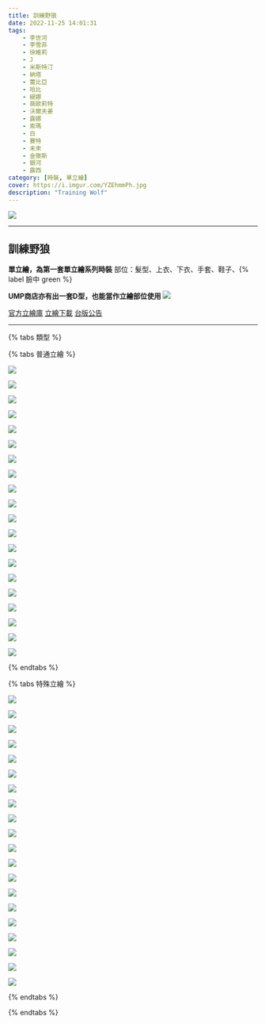 ```yaml
---
title: 訓練野狼
date: 2022-11-25 14:01:31
tags:
    - 李世河
    - 李雪菲
    - 徐維莉
    - J
    - 米斯特汀
    - 納塔
    - 蕾比亞
    - 哈比
    - 緹娜
    - 薇歐莉特
    - 沃爾夫姜
    - 露娜
    - 索瑪
    - 白
    - 賽特
    - 未來
    - 金徹斯
    - 銀河
    - 露西
category: [時裝, 單立繪]
cover: https://i.imgur.com/YZEhmmPh.jpg
description: "Training Wolf"
---
```


![](https://i.imgur.com/YZEhmmPh.jpg)

---
## 訓練野狼

**單立繪，為第一套單立繪系列時裝**
部位：髮型、上衣、下衣、手套、鞋子、{% label 臉中 green %} 

**UMP商店亦有出一套D型，也能當作立繪部位使用**
![](https://i.imgur.com/M5ZGMgoh.png)

[官方立繪庫](https://closers.nexon.com/Pds/FanSiteKit)
[立繪下載](https://closers.vod.nexoncdn.co.kr/site/fansitekit/Closers_FansiteKit_TrainingWolf_fqd2d.zip)
[台版公告](https://cls.mangot5.com/game/cls/notice/detail/?contentNo=50069)


---
{% tabs 類型 %}
<!-- tab 普通上衣-->
{% tabs 普通立繪 %}
<!-- tab 立繪-->
[![](https://i.imgur.com/YZEhmmPh.jpg)](https://i.imgur.com/YZEhmmP.jpg)
<!-- endtab -->
<!-- tab 李世河(Seha)-->
[![](https://i.imgur.com/kVwwpAUh.png)](https://i.imgur.com/kVwwpAU.png)
<!-- endtab -->
<!-- tab 李雪菲(Seulbi)-->
[![](https://i.imgur.com/oSzWwv2h.png)](https://i.imgur.com/oSzWwv2.png)
<!-- endtab -->
<!-- tab 徐維莉(Yuri)-->
[![](https://i.imgur.com/lO2nZk2h.png)](https://i.imgur.com/lO2nZk2.png)
<!-- endtab -->
<!-- tab J-->
[![](https://i.imgur.com/6Ngo9VUh.png)](https://i.imgur.com/6Ngo9VU.png)
<!-- endtab -->
<!-- tab 米斯特汀(Tein)-->
[![](https://i.imgur.com/Fqk8Ro6h.png)](https://i.imgur.com/Fqk8Ro6.png)
<!-- endtab -->
<!-- tab 納塔(Nata)-->
[![](https://i.imgur.com/BdRK02Dh.png)](https://i.imgur.com/BdRK02D.png)
<!-- endtab -->
<!-- tab 蕾比雅(Levia)-->
[![](https://i.imgur.com/eRiSYcUh.png)](https://i.imgur.com/eRiSYcU.png)
<!-- endtab -->
<!-- tab 哈比(Harpy)-->
[![](https://i.imgur.com/0fCgaIth.png)](https://i.imgur.com/0fCgaIt.png)
<!-- endtab -->
<!-- tab 緹娜(Tina)-->
[![](https://i.imgur.com/Imk4Y3vh.png)](https://i.imgur.com/Imk4Y3v.png)
<!-- endtab -->
<!-- tab 薇歐莉特(Violet)-->
[![](https://i.imgur.com/5RHDw8Kh.png)](https://i.imgur.com/5RHDw8K.png)
<!-- endtab -->
<!-- tab 沃爾夫姜(Wolfgang)-->
[![](https://i.imgur.com/Ivu2sIHh.png)](https://i.imgur.com/Ivu2sIH.png)
<!-- endtab -->
<!-- tab 露娜(Luna)-->
[![](https://i.imgur.com/Pz66pvIh.png)](https://i.imgur.com/Pz66pvI.png)
<!-- endtab -->
<!-- tab 索瑪(Soma)-->
[![](https://i.imgur.com/5UJqU9Hh.png)](https://i.imgur.com/5UJqU9H.png)
<!-- endtab -->
<!-- tab 白(Bai)-->
[![](https://i.imgur.com/oHKPXb7h.png)](https://i.imgur.com/oHKPXb7.png)
<!-- endtab -->
<!-- tab 賽特(Seth)-->
[![](https://i.imgur.com/xyLWLEQh.png)](https://i.imgur.com/xyLWLEQ.png)
<!-- endtab -->
<!-- tab 未來(Mirae)-->
[![](https://i.imgur.com/wiISlXGh.png)](https://i.imgur.com/wiISlXG.png)
<!-- endtab -->
<!-- tab 徹斯(Chulsoo)-->
[![](https://i.imgur.com/v47F1uuh.png)](https://i.imgur.com/v47F1uu.png)
<!-- endtab -->
<!-- tab 銀河(Eunha)-->
[![](https://i.imgur.com/mnTwK8Bh.png)](https://i.imgur.com/mnTwK8B.png)
<!-- endtab -->
<!-- tab 露西(Lucy)-->
[![](https://i.imgur.com/7vXZzNqh.png)](https://i.imgur.com/7vXZzNq.png)
<!-- endtab -->
{% endtabs %}
<!-- endtab -->

<!-- tab 另類上衣-->
{% tabs 特殊立繪 %}
<!-- tab 立繪-->
[![](https://i.imgur.com/lmhN1ASh.jpg)](https://i.imgur.com/lmhN1AS.jpg)
<!-- endtab -->
<!-- tab 李世河(Seha)-->
[![](https://i.imgur.com/KcBujNBh.png)](https://i.imgur.com/KcBujNB.png)
<!-- endtab -->
<!-- tab 李雪菲(Seulbi)-->
[![](https://i.imgur.com/ic4YUyrh.png)](https://i.imgur.com/ic4YUyr.png)
<!-- endtab -->
<!-- tab 徐維莉(Yuri)-->
[![](https://i.imgur.com/dGoVWE8h.png)](https://i.imgur.com/dGoVWE8.png)
<!-- endtab -->
<!-- tab J-->
[![](https://i.imgur.com/OODixuAh.png)](https://i.imgur.com/OODixuA.png)
<!-- endtab -->
<!-- tab 米斯特汀(Tein)-->
[![](https://i.imgur.com/xTUmMhah.png)](https://i.imgur.com/xTUmMha.png)
<!-- endtab -->
<!-- tab 納塔(Nata)-->
[![](https://i.imgur.com/MKUORTAh.png)](https://i.imgur.com/MKUORTA.png)
<!-- endtab -->
<!-- tab 蕾比雅(Levia)-->
[![](https://i.imgur.com/AQbowfhh.png)](https://i.imgur.com/AQbowfh.png)
<!-- endtab -->
<!-- tab 哈比(Harpy)-->
[![](https://i.imgur.com/09D5cgch.png)](https://i.imgur.com/09D5cgc.png)
<!-- endtab -->
<!-- tab 緹娜(Tina)-->
[![](https://i.imgur.com/txZttVeh.png)](https://i.imgur.com/txZttVe.png)
<!-- endtab -->
<!-- tab 薇歐莉特(Violet)-->
[![](https://i.imgur.com/F2TxPgdh.png)](https://i.imgur.com/F2TxPgd.png)
<!-- endtab -->
<!-- tab 沃爾夫姜(Wolfgang)-->
[![](https://i.imgur.com/sgx4Hquh.png)](https://i.imgur.com/sgx4Hqu.png)
<!-- endtab -->
<!-- tab 露娜(Luna)-->
[![](https://i.imgur.com/isjJFayh.png)](https://i.imgur.com/isjJFay.png)
<!-- endtab -->
<!-- tab 索瑪(Soma)-->
[![](https://i.imgur.com/aub7mXfh.png)](https://i.imgur.com/aub7mXf.png)
<!-- endtab -->
<!-- tab 白(Bai)-->
[![](https://i.imgur.com/5qqHSGSh.png)](https://i.imgur.com/5qqHSGS.png)
<!-- endtab -->
<!-- tab 賽特(Seth)-->
[![](https://i.imgur.com/zZ1DvCKh.png)](https://i.imgur.com/zZ1DvCK.png)
<!-- endtab -->
<!-- tab 未來(Mirae)-->
[![](https://i.imgur.com/U5Ar3hoh.png)](https://i.imgur.com/U5Ar3ho.png)
<!-- endtab -->
<!-- tab 徹斯(Chulsoo)-->
[![](https://i.imgur.com/cXtMHiKh.png)](https://i.imgur.com/cXtMHiK.png)
<!-- endtab -->
<!-- tab 銀河(Eunha)-->
[![](https://i.imgur.com/lx7xrfch.png)](https://i.imgur.com/lx7xrfc.png)
<!-- endtab -->
<!-- tab 露西(Lucy)-->
[![](https://i.imgur.com/oH6niLCh.png)](https://i.imgur.com/oH6niLC.png)
<!-- endtab -->
{% endtabs %}
<!-- endtab -->

{% endtabs %}
